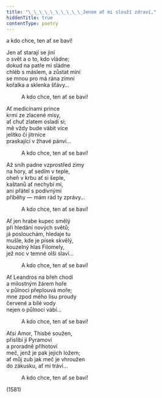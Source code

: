 ```yaml
---
title: "\_\_\_\_\_\_\_\_\_\_Jenom ať mi slouží zdraví,"
hiddenTitle: true
contentType: poetry
---
```


<section>

a kdo chce, ten ať se baví!

Jen ať starají se jiní  
o svět a o to, kdo vládne;  
dokud na patře mi sládne  
chléb s máslem, a zůstat míní  
se mnou pro má rána zimní  
kořalka a sklenka šťávy…

          A kdo chce, ten ať se baví!

Ať medicínami prince  
krmí ze zlacené mísy,  
ať chuť zlatem osladí si;  
mě vždy bude vábit více  
jelítko či jitrnice  
praskající v žhavé pánvi…

          A kdo chce, ten ať se baví!

Až sníh padne vzprostřed zimy  
na hory, ať sedím v teple,  
oheň v krbu ať si šeple,  
kaštanů ať nechybí mi,  
ani přátel s podivnými  
příběhy — mám rád ty zprávy…

          A kdo chce, ten ať se baví!

Ať jen hrabe kupec smělý  
při hledání nových světů;  
já poslouchám, hledaje tu  
mušle, kde je písek skvělý,  
kouzelný hlas Filomely,  
jež noc v temné olši slaví…

          A kdo chce, ten ať se baví!

Ať Leandros na břeh chodí  
a milostným žárem hoře  
v půlnoci přeplouvá moře;  
mne zpod mého lisu proudy  
červené a bílé vody  
nejen o půlnoci vábí…

          A kdo chce, ten ať se baví!

Aťsi Amor, Thisbé soužen,  
přislíbí ji Pyramovi  
a proradně přihotoví  
meč, jenž je pak jejich ložem;  
ať můj zub jak meč je vhroužen  
do zákusku, ať mi tráví…

          A kdo chce, ten ať se baví!

(1581)

</section>
